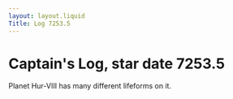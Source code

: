 ```yaml
---
layout: layout.liquid
Title: Log 7253.5
---
```


# Captain's Log, star date 7253.5

Planet Hur-VIII has many different lifeforms on it.